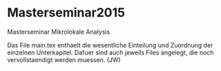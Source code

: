 # Masterseminar2015
Masterseminar Mikrolokale Analysis

Das File main.tex enthaelt die wesentliche Einteilung und Zuordnung der einzelnen Unterkapitel. Dafuer sind auch jeweils Files angelegt, die noch vervollstaendigt werden muessen. (JW)
